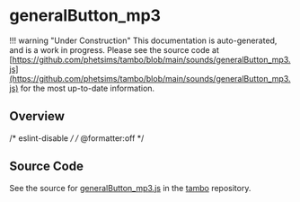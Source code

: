 # generalButton_mp3

!!! warning "Under Construction"
    This documentation is auto-generated, and is a work in progress. Please see the source code at
    [https://github.com/phetsims/tambo/blob/main/sounds/generalButton_mp3.js](https://github.com/phetsims/tambo/blob/main/sounds/generalButton_mp3.js) for the most up-to-date information.

## Overview

/* eslint-disable */
/* @formatter:off */



## Source Code

See the source for [generalButton_mp3.js](https://github.com/phetsims/tambo/blob/main/sounds/generalButton_mp3.js) in the [tambo](https://github.com/phetsims/tambo) repository.
